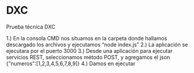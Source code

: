 # DXC
Prueba técnica DXC

1.)	En la consola CMD nos situamos en la carpeta donde hallamos descargado los archivos y ejecutamos “node index.js”
2.)	La aplicación se ejecutara por el puerto 3000
3.)	Desde una aplicación para ejecutar servicios REST, seleccionamos método POST, y agregamos el json {"numeros":[1,2,3,4,5,6,7,8,9]}
4.)	Damos en ejecutar

